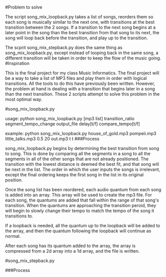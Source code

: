 #Problem to solve

The script song_mix_loopback.py takes a list of songs, reorders them so each song is musically similar to the next one, with transitions at the best transition between the 2 songs.  If a transition to the next song begins at a later point in the song than the best transition from that song to its next, the song will loop back before the transition, and play up to the transition.

The scprit song_mix_stepback.py does the same thing as song_mix_loopback.py, except instead of looping back in the same song, a different transition will be taken in order to keep the flow of the music going.
#Inspiration

This is the final project for my class Music Informatics.  The final project will be a way to take a list of MP3 files and play them in order with logical transitions.  All the tools to do this have previously been written.  However, the problem at hand is dealing with a transition that begins later in a song than the next transition.  These 2 scripts attempt to solve this problem in the most optimal way.

#song_mix_loopback.py

usage: python song_mix_loopback.py [mp3 list] transition_ratio segment_tempo_change output_file delay[t/f] compare_tempo[t/f]

example: python song_mix_loopback.py house_of_gold.mp3 pompeii.mp3 little_talks.mp3 0.5 20 out.mp3 t t
###Process

song_mix_loopback.py begins by determining the best transition from song to song.  This is done by comparing all the segments in a song to all the segments in all of the other songs that are not already positioned.  The transition with the lowest distance is deemed the best fit, and that song will be next in the list.  The order in which the user inputs the songs is irrelevant, except the final ordering keeps the first song in the list in its original position.

Once the song list has been reordered, each audio quantum from each song is added into an array.  This array will be used to create the mp3 file.  For each song, the quantums are added that fall within the range of that song's transition.  When the quantums are approaching the transition peroid, they will begin to slowly change their tempo to match the tempo of the song it transitions to.

If a loopback is needed, all the quantum up to the loopback will be added to the array, and then the quantum following the loopback will continue as normal.

After each song has its quantum added to the array, the array is compressed from a 2d array into a 1d array, and the file is written.

#song_mix_stepback.py

###Process
